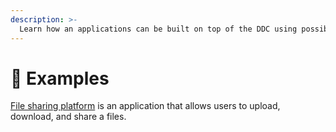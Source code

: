 ```yaml
---
description: >-
  Learn how an applications can be built on top of the DDC using possible scenarios (applications) and code examples.
---
```


# 💼 Examples

[File sharing platform](file-sharing-platform.md) is an application that allows users to upload, download, and share a files.
